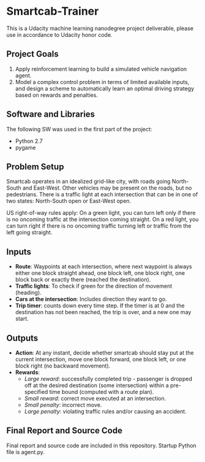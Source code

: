 # Smartcab-Trainer
This is a Udacity machine learning nanodegree project deliverable, please use in accordance to Udacity honor code.

## Project Goals
1. Apply reinforcement learning to build a simulated vehicle navigation agent.
2. Model a complex control problem in terms of limited available inputs, and design a scheme to automatically learn an optimal driving strategy based on rewards and penalties.

## Software and Libraries
The following SW was used in the first part of the project:
* Python 2.7
* pygame

## Problem Setup
Smartcab operates in an idealized grid-like city, with roads going North-South and East-West. Other vehicles may be present on the roads, but no pedestrians. There is a traffic light at each intersection that can be in one of two states: North-South open or
East-West open.

US right-of-way rules apply: On a green light, you can turn left only if there is no oncoming traffic at the intersection coming straight. On a red light, you can turn right if there is no oncoming traffic turning left or traffic from the left going straight.

## Inputs
* **Route**: Waypoints at each intersection, where next waypoint is always either one block straight ahead, one block left, one block right, one block back or exactly there (reached the destination).
* **Traffic lights**: To check if green for the direction of movement (heading).
* **Cars at the intersection**: Includes direction they want to go.
* **Trip timer**: counts down every time step. If the timer is at 0 and the destination has not been reached, the trip is over, and a new one may start.

## Outputs
* **Action**: At any instant, decide whether smartcab should stay put at the current intersection, move one block forward, one block left, or one block right (no backward movement).
* **Rewards**:
  * *Large reward*: successfully completed trip - passenger is dropped off at the desired destination (some intersection) within a pre-specified time bound (computed with a route plan).
  * *Small reward*: correct move executed at an intersection.
  * *Small penalty*: incorrect move.
  * *Large penalty*: violating traffic rules and/or causing an accident.

## Final Report and Source Code
Final report and source code are included in this repository. Startup Python file is agent.py.
